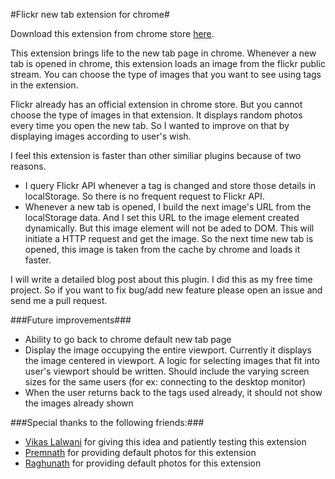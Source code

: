 #Flickr new tab extension for chrome#

Download this extension from chrome store [here](https://chrome.google.com/webstore/detail/flickr-new-tab/okjegjakfleakclpecombdodpfdkahea).

This extension brings life to the new tab page in chrome. Whenever a new tab is opened in chrome, this extension loads an image from the flickr public stream. You can choose the type of images that you want to see using tags in the extension. 

Flickr already has an official extension in chrome store. But you cannot choose the type of images in that extension. It displays random photos every time you open the new tab. So I wanted to improve on that by displaying images according to user's wish.

I feel this extension is faster than other similiar plugins because of two reasons.

* I query Flickr API whenever a tag is changed and store those details in localStorage. So there is no frequent request to Flickr API.
* Whenever a new tab is opened, I build the next image's URL from the localStorage data. And I set this URL to the image element created dynamically. But this image element will not be aded to DOM. This will initiate a HTTP request and get the image. So the next time new tab is opened, this image is taken from the cache by chrome and loads it faster.

I will write a detailed blog post about this plugin. I did this as my free time project. So if you want to fix bug/add new feature please open an issue and send me a pull request.

###Future improvements###
* Ability to go back to chrome default new tab page
* Display the image occupying the entire viewport. Currently it displays the image centered in viewport. A logic for selecting images that fit into user's viewport should be written. Should include the varying screen sizes for the same users (for ex: connecting to the desktop monitor)
* When the user returns back to the tags used already, it should not show the images already shown

###Special thanks to the following friends:###
* [Vikas Lalwani](https://github.com/lalwanivikas) for giving this idea and patiently testing this extension
* [Premnath](https://www.flickr.com/photos/premnath/) for providing default photos for this extension
* [Raghunath](https://www.flickr.com/photos/104818937@N06) for providing default photos for this extension